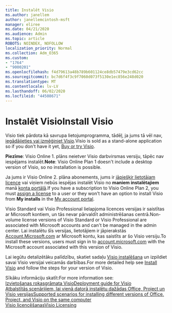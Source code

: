 ```yaml
---
title: Instalēt Visio
ms.author: janellem
author: janellemcintosh-msft
manager: eliree
ms.date: 04/21/2020
ms.audience: Admin
ms.topic: article
ROBOTS: NOINDEX, NOFOLLOW
localization_priority: Normal
ms.collection: Adm_O365
ms.custom:
- "1764"
- "9000201"
ms.openlocfilehash: f4d79613a48b789b601124ce8db57479e3cd62cc
ms.sourcegitcommit: bc7d6f4f3c9f7060d073f5130e1ec856e248d020
ms.translationtype: MT
ms.contentlocale: lv-LV
ms.lasthandoff: 06/02/2020
ms.locfileid: "44508671"
---
```

# <a name="install-visio"></a><span data-ttu-id="a6602-102">Instalēt Visio</span><span class="sxs-lookup"><span data-stu-id="a6602-102">Install Visio</span></span>

<span data-ttu-id="a6602-103">Visio tiek pārdota kā savrupa lietojumprogramma, tādēļ, ja jums tā vēl nav, [iegādājieties vai izmēģiniet Visio](https://products.office.com/visio).</span><span class="sxs-lookup"><span data-stu-id="a6602-103">Visio is sold as a stand-alone application so if you don't have it yet, [Buy or try Visio](https://products.office.com/visio).</span></span> 

<span data-ttu-id="a6602-104">**Piezīme**: Visio Online 1. plāns neietver Visio darbvirsmas versiju, tāpēc nav iespējams instalēt.</span><span class="sxs-lookup"><span data-stu-id="a6602-104">**Note**: Visio Online Plan 1 doesn't include a desktop version of Visio, so no installation is possible.</span></span>

<span data-ttu-id="a6602-105">Ja jums ir Visio Online 2. plāna abonements, jums ir [jāpiešķir lietotājam licence](https://docs.microsoft.com/microsoft-365/admin/add-users/add-users) vai viņiem nebūs iespējas instalēt Visio no **maniem instalētajiem** manā [konta portālā](https://portal.office.com/account#installs).</span><span class="sxs-lookup"><span data-stu-id="a6602-105">If you have a subscription to Visio Online Plan 2, you must [assign a license](https://docs.microsoft.com/microsoft-365/admin/add-users/add-users) to a user or they won't have an option to install Visio from **My installs** in the [My account portal](https://portal.office.com/account#installs).</span></span> 

<span data-ttu-id="a6602-106">Visio Standard vai Visio Professional lielapjoma licences versijas ir saistītas ar Microsoft kontiem, un tās nevar pārvaldīt administrēšanas centrā.</span><span class="sxs-lookup"><span data-stu-id="a6602-106">Non-volume license versions of Visio Standard or Visio Professional are associated with Microsoft accounts and can't be managed in the admin center.</span></span> <span data-ttu-id="a6602-107">Lai instalētu šīs versijas, lietotājiem ir jāpierakstās [Account.Microsoft.com](https://account.microsoft.com) ar Microsoft kontu, kas saistīts ar šo Visio versiju.</span><span class="sxs-lookup"><span data-stu-id="a6602-107">To install these versions, users must sign in to [account.microsoft.com](https://account.microsoft.com) with the Microsoft account associated with this version of Visio.</span></span>

<span data-ttu-id="a6602-108">Lai iegūtu detalizētāku palīdzību, skatiet sadaļu [Visio instalēšana](https://support.office.com/article/f98f21e3-aa02-4827-9167-ddab5b025710?wt.mc_id=OfficeAdm_ClientDIA_Alchemy1764) un izpildiet savai Visio versijai veicamās darbības.</span><span class="sxs-lookup"><span data-stu-id="a6602-108">For more detailed help see [Install Visio](https://support.office.com/article/f98f21e3-aa02-4827-9167-ddab5b025710?wt.mc_id=OfficeAdm_ClientDIA_Alchemy1764) and follow the steps for your version of Visio.</span></span>

<span data-ttu-id="a6602-109">Sīkāku informāciju skatīt:</span><span class="sxs-lookup"><span data-stu-id="a6602-109">For more information see:</span></span><br>
[<span data-ttu-id="a6602-110">Izvietošanas rokasgrāmata Visio</span><span class="sxs-lookup"><span data-stu-id="a6602-110">Deployment guide for Visio</span></span>](https://docs.microsoft.com/deployoffice/deployment-guide-for-visio)<br>
[<span data-ttu-id="a6602-111">Atbalstītās scenārijiem, lai vienā datorā instalētu dažādas Office, Project un Visio versijas</span><span class="sxs-lookup"><span data-stu-id="a6602-111">Supported scenarios for installing different versions of Office, Project, and Visio on the same computer</span></span>](https://docs.microsoft.com/deployoffice/install-different-office-visio-and-project-versions-on-the-same-computer)<br>
[<span data-ttu-id="a6602-112">Visio licencēšanas</span><span class="sxs-lookup"><span data-stu-id="a6602-112">Visio Licensing</span></span>](https://products.office.com/visio/microsoft-visio-volume-licensing-visio-for-multiple-users)
